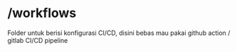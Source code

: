 # /workflows

Folder untuk berisi konfigurasi CI/CD, disini bebas mau pakai github action / gitlab CI/CD pipeline